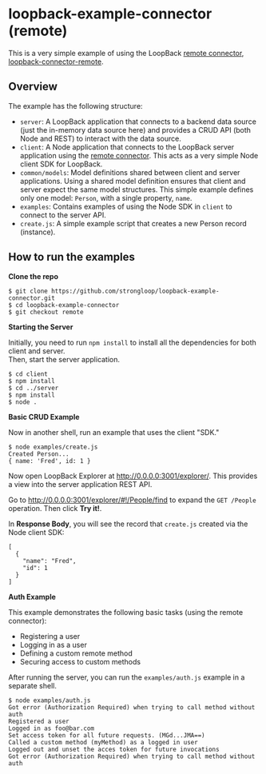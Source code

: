 # loopback-example-connector (remote)

This is a very simple example of using the LoopBack [remote connector](http://loopback.io/doc/zh/lb3/Remote-connector.html), [loopback-connector-remote](https://github.com/strongloop/loopback-connector-remote).

## Overview

The example has the following structure:

* `server`: A LoopBack application that connects to a backend data source (just the in-memory data source here) and provides a CRUD API (both Node and REST) to interact with the data source.  
* `client`: A Node application that connects to the LoopBack server application using the [remote connector](https://github.com/strongloop/loopback-connector-remote).  This acts as a very simple Node client SDK for LoopBack.
* `common/models`: Model definitions shared between client and server applications.  Using a shared model definition ensures that client and server expect the same model structures.  This simple example defines only
one model: `Person`, with a single property, `name`.
* `examples`: Contains examples of using the Node SDK in `client` to connect to the server API.
 * `create.js`: A simple example script that creates a new Person record (instance).

## How to run the examples

**Clone the repo**

```
$ git clone https://github.com/strongloop/loopback-example-connector.git
$ cd loopback-example-connector
$ git checkout remote
```

**Starting the Server**

Initially, you need to run `npm install` to install all the dependencies for both client and server.   
Then, start the server application.

```
$ cd client
$ npm install
$ cd ../server
$ npm install
$ node . 
```

**Basic CRUD Example**

Now in another shell, run an example that uses the client "SDK."

```
$ node examples/create.js
Created Person...
{ name: 'Fred', id: 1 }
```

Now open LoopBack Explorer at http://0.0.0.0:3001/explorer/.  This provides a view into the server application REST API. 

Go to http://0.0.0.0:3001/explorer/#!/People/find to expand the `GET /People` operation.
Then click **Try it!**.

In **Response Body**, you will see the record that `create.js` created via the Node client SDK:

```
[
  {
    "name": "Fred",
    "id": 1
  }
]
```

**Auth Example**

This example demonstrates the following basic tasks (using the remote connector):

 - Registering a user 
 - Logging in as a user
 - Defining a custom remote method
 - Securing access to custom methods

After running the server, you can run the `examples/auth.js` example in a 
separate shell.

```
$ node examples/auth.js
Got error (Authorization Required) when trying to call method without auth
Registered a user
Logged in as foo@bar.com
Set access token for all future requests. (MGd...JMA==)
Called a custom method (myMethod) as a logged in user
Logged out and unset the acces token for future invocations
Got error (Authorization Required) when trying to call method without auth
```

